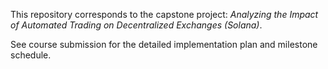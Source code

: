 This repository corresponds to the capstone project: *Analyzing the Impact of Automated Trading on Decentralized Exchanges (Solana)*.

See course submission for the detailed implementation plan and milestone schedule.
